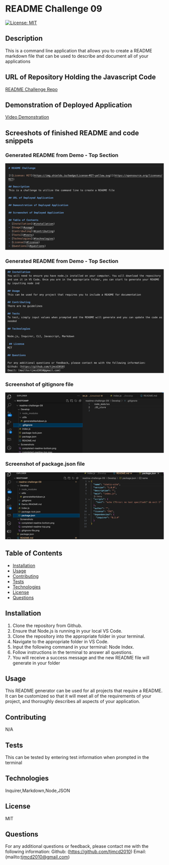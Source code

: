 
  # README Challenge 09

  [![License: MIT](https://img.shields.io/badge/License-MIT-yellow.svg)](https://opensource.org/licenses/MIT)

  ## Description
  This is a command line application that allows you to create a README markdown file that can be used to describe and document all of your applications

  ## URL of Repository Holding the Javascript Code

  [README Challenge Repo](https://github.com/tjmcd2010/readme-challenge-09)

  ## Demonstration of Deployed Application
  
  [Video Demonstration](https://drive.google.com/file/d/1fKXq_LfOiWT73Ufj-S5oIfhYYADFHL4t/view?usp=drive_link)

  ## Screeshots of finished README and code snippets

  ### Generated README from Demo - Top Section

  ![Demo of Generated README Screenshot - Top](./Screenshots/completed-top.png)

  ### Generated README from Demo - Top Section
  
  ![Demo of Generated README Screenshot - Bottom](./Screenshots/completed-bottom.png)

  ### Screenshot of gitignore file

  ![gitignore file screenshot](./Screenshots/gitignore-file.png)

  ### Screenshot of package.json file

  ![package.json file screenshot](./Screenshots/json-package.png)

  ## Table of Contents
  - [Installation](#installation)
  - [Usage](#usage)
  - [Contributing](#contributing)
  - [Tests](#tests)
  - [Technologies](#technologies)
  - [License](#license)
  - [Questions](#questions)

  ## Installation
  1. Clone the repository from Github.
  2. Ensure that Node.js is running in your local VS Code.
  3. Clone the repository into the appropriate folder in your terminal.
  4. Navigate to the appropriate folder in VS Code.
  5. Input the following command in your terminal: Node Index.
  6. Follow instructions in the terminal to answer all questions.
  7. You will receive a success message and the new README file will generate in your folder 

  ## Usage
  This README generator can be used for all projects that require a README. It can be customized so that it will meet all of the requirements of your project, and thoroughly describes all aspects of your application.

  ## Contributing
  N/A

  ## Tests
  This can be tested by entering test information when prompted in the terminal

  ## Technologies
  Inquirer,Markdown,Node,JSON

   ## License
  MIT

  ## Questions

  For any additional questions or feedback, please contact me with the following information:
  Github: (https://github.com/tjmcd2010)
  Email: (mailto:tjmcd2010@gmail.com)  

